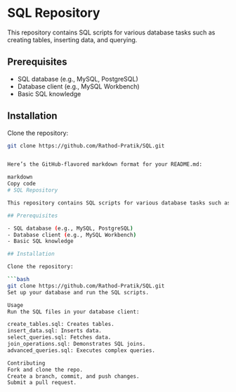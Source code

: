 # SQL Repository

This repository contains SQL scripts for various database tasks such as creating tables, inserting data, and querying.

## Prerequisites

- SQL database (e.g., MySQL, PostgreSQL)
- Database client (e.g., MySQL Workbench)
- Basic SQL knowledge

## Installation

Clone the repository:

```bash
git clone https://github.com/Rathod-Pratik/SQL.git


Here’s the GitHub-flavored markdown format for your README.md:

markdown
Copy code
# SQL Repository

This repository contains SQL scripts for various database tasks such as creating tables, inserting data, and querying.

## Prerequisites

- SQL database (e.g., MySQL, PostgreSQL)
- Database client (e.g., MySQL Workbench)
- Basic SQL knowledge

## Installation

Clone the repository:

```bash
git clone https://github.com/Rathod-Pratik/SQL.git
Set up your database and run the SQL scripts.

Usage
Run the SQL files in your database client:

create_tables.sql: Creates tables.
insert_data.sql: Inserts data.
select_queries.sql: Fetches data.
join_operations.sql: Demonstrates SQL joins.
advanced_queries.sql: Executes complex queries.

Contributing
Fork and clone the repo.
Create a branch, commit, and push changes.
Submit a pull request.
